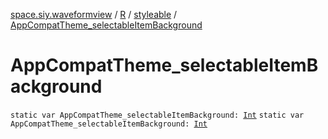 [space.siy.waveformview](../../index.md) / [R](../index.md) / [styleable](index.md) / [AppCompatTheme_selectableItemBackground](./-app-compat-theme_selectable-item-background.md)

# AppCompatTheme_selectableItemBackground

`static var AppCompatTheme_selectableItemBackground: `[`Int`](https://kotlinlang.org/api/latest/jvm/stdlib/kotlin/-int/index.html)
`static var AppCompatTheme_selectableItemBackground: `[`Int`](https://kotlinlang.org/api/latest/jvm/stdlib/kotlin/-int/index.html)